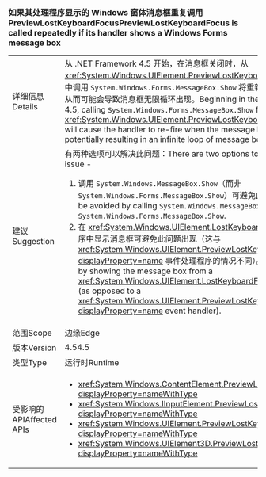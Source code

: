 ### <a name="previewlostkeyboardfocus-is-called-repeatedly-if-its-handler-shows-a-windows-forms-message-box"></a><span data-ttu-id="baa01-101">如果其处理程序显示的 Windows 窗体消息框重复调用 PreviewLostKeyboardFocus</span><span class="sxs-lookup"><span data-stu-id="baa01-101">PreviewLostKeyboardFocus is called repeatedly if its handler shows a Windows Forms message box</span></span>

|   |   |
|---|---|
|<span data-ttu-id="baa01-102">详细信息</span><span class="sxs-lookup"><span data-stu-id="baa01-102">Details</span></span>|<span data-ttu-id="baa01-103">从 .NET Framework 4.5 开始，在消息框关闭时，从 <xref:System.Windows.UIElement.PreviewLostKeyboardFocus> 处理程序中调用 <code>System.Windows.Forms.MessageBox.Show</code> 将重新触发该处理程序，从而可能会导致消息框无限循环出现。</span><span class="sxs-lookup"><span data-stu-id="baa01-103">Beginning in the .NET Framework 4.5, calling <code>System.Windows.Forms.MessageBox.Show</code> from a <xref:System.Windows.UIElement.PreviewLostKeyboardFocus> handler will cause the handler to re-fire when the message box is closed, potentially resulting in an infinite loop of message boxes.</span></span>|
|<span data-ttu-id="baa01-104">建议</span><span class="sxs-lookup"><span data-stu-id="baa01-104">Suggestion</span></span>|<span data-ttu-id="baa01-105">有两种选项可以解决此问题：</span><span class="sxs-lookup"><span data-stu-id="baa01-105">There are two options to work around this issue -</span></span><ol><li><span data-ttu-id="baa01-106">调用 <code>System.Windows.MessageBox.Show</code>（而非 <code>System.Windows.Forms.MessageBox.Show</code>）可避免此问题出现。</span><span class="sxs-lookup"><span data-stu-id="baa01-106">It may be avoided by calling <code>System.Windows.MessageBox.Show</code> instead of <code>System.Windows.Forms.MessageBox.Show</code>.</span></span></li><li><span data-ttu-id="baa01-107">在 <xref:System.Windows.UIElement.LostKeyboardFocus> 事件处理程序中显示消息框可避免此问题出现（这与 <xref:System.Windows.UIElement.PreviewLostKeyboardFocus?displayProperty=name> 事件处理程序的情况不同）。</span><span class="sxs-lookup"><span data-stu-id="baa01-107">It may be avoided by showing the message box from a <xref:System.Windows.UIElement.LostKeyboardFocus> event handler (as opposed to a <xref:System.Windows.UIElement.PreviewLostKeyboardFocus?displayProperty=name> event handler).</span></span></li></ol>|
|<span data-ttu-id="baa01-108">范围</span><span class="sxs-lookup"><span data-stu-id="baa01-108">Scope</span></span>|<span data-ttu-id="baa01-109">边缘</span><span class="sxs-lookup"><span data-stu-id="baa01-109">Edge</span></span>|
|<span data-ttu-id="baa01-110">版本</span><span class="sxs-lookup"><span data-stu-id="baa01-110">Version</span></span>|<span data-ttu-id="baa01-111">4.5</span><span class="sxs-lookup"><span data-stu-id="baa01-111">4.5</span></span>|
|<span data-ttu-id="baa01-112">类型</span><span class="sxs-lookup"><span data-stu-id="baa01-112">Type</span></span>|<span data-ttu-id="baa01-113">运行时</span><span class="sxs-lookup"><span data-stu-id="baa01-113">Runtime</span></span>|
|<span data-ttu-id="baa01-114">受影响的 API</span><span class="sxs-lookup"><span data-stu-id="baa01-114">Affected APIs</span></span>|<ul><li><xref:System.Windows.ContentElement.PreviewLostKeyboardFocus?displayProperty=nameWithType></li><li><xref:System.Windows.IInputElement.PreviewLostKeyboardFocus?displayProperty=nameWithType></li><li><xref:System.Windows.UIElement.PreviewLostKeyboardFocus?displayProperty=nameWithType></li><li><xref:System.Windows.UIElement3D.PreviewLostKeyboardFocus?displayProperty=nameWithType></li></ul>|

